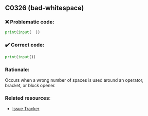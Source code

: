 ## C0326 (bad-whitespace)

### :x: Problematic code:

```python
print(input(  ))
```

### :heavy_check_mark: Correct code:

```python
print(input())
```

### Rationale:

Occurs when a wrong number of spaces is used around an operator, bracket, or
block opener.

### Related resources:

- [Issue Tracker](https://github.com/PyCQA/pylint/issues?q=is%3Aissue+%22bad-whitespace%22+OR+%22C0326%22)
